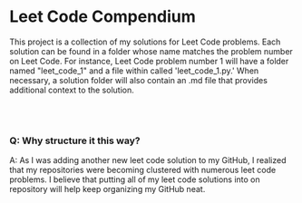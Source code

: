 # Leet Code Compendium

This project is a collection of my solutions for Leet Code problems. 
Each solution can be found in a folder whose name matches the problem number on Leet 
Code. For instance, Leet Code problem number 1 will have a folder named "leet_code_1"
and a file within called 'leet_code_1.py.' When necessary, a solution folder will also 
contain an .md file that provides additional context to the solution.

<br/><br/>

### Q: Why structure it this way?
A: As I was adding another new leet code solution to my GitHub, I realized that my repositories
were becoming clustered with numerous leet code problems. I believe that putting all of my 
leet code solutions into on repository will help keep organizing my GitHub neat.
